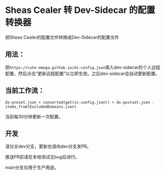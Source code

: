 # Sheas Cealer 转 Dev-Sidecar 的配置转换器

把Sheas Cealer的配置文件转换成Dev-Sidecar的配置文件

## 用法：
把`https://cute-omega.github.io/ds-config.json`填入dev-sidecar的个人远程配置，然后点击“更新远程配置”以立即生效。之后dev-sidecar会自动更新配置。

## 当前工作流：

`ds-preset.json + converted(get(sc-config.json)) + ds-postset.json - items_from(ExcludedDomains.json)`

当前每30分钟更新一次配置。

## 开发
请分叉dev分支，更新也请向dev分支发PR。

推送PR前请在本地测试无bug后进行。

main分支仅用于生产用途。
